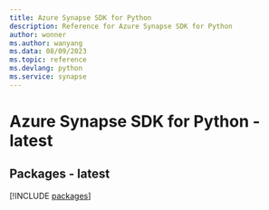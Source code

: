 ```yaml
---
title: Azure Synapse SDK for Python
description: Reference for Azure Synapse SDK for Python
author: wonner
ms.author: wanyang
ms.data: 08/09/2023
ms.topic: reference
ms.devlang: python
ms.service: synapse
---
```

# Azure Synapse SDK for Python - latest
## Packages - latest
[!INCLUDE [packages](synapse-index.md)]